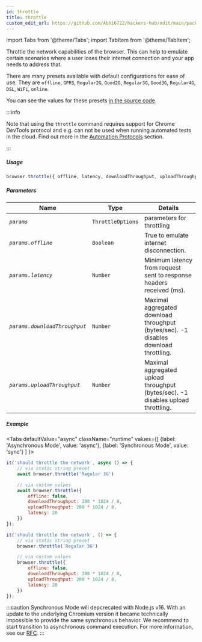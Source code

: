 ```yaml
---
id: throttle
title: throttle
custom_edit_url: https://github.com/Abhi6722/hackers-hub/edit/main/packages/webdriverio/src/commands/browser/throttle.ts
---
```


import Tabs from '@theme/Tabs';
import TabItem from '@theme/TabItem';

Throttle the network capabilities of the browser. This can help to
emulate certain scenarios where a user loses their internet connection
and your app needs to address that.

There are many presets available with default configurations for ease of use.
They are `offline`, `GPRS`, `Regular2G`, `Good2G`, `Regular3G`, `Good3G`,
`Regular4G`, `DSL`, `WiFi`, `online`.

You can see the values for these presets [in the source code](https://github.com/webdriverio/webdriverio/blob/6824e4eb118a8d20685f12f4bc42f13fd56f8a25/packages/webdriverio/src/commands/browser/throttle.js#L29).

:::info

Note that using the `throttle` command requires support for Chrome DevTools protocol and e.g.
can not be used when running automated tests in the cloud. Find out more in the
[Automation Protocols](/docs/automationProtocols) section.

:::

##### Usage

```js
browser.throttle({ offline, latency, downloadThroughput, uploadThroughput })
```

##### Parameters

| Name | Type | Details |
| ---- | ---- | ------- |
| <code><var>params</var></code> | <code>ThrottleOptions</code> | parameters for throttling |
| <code><var>params.offline</var></code> | <code>Boolean</code> | True to emulate internet disconnection. |
| <code><var>params.latency</var></code> | <code>Number</code> | Minimum latency from request sent to response headers received (ms). |
| <code><var>params.downloadThroughput</var></code> | <code>Number</code> | Maximal aggregated download throughput (bytes/sec). -1 disables download throttling. |
| <code><var>params.uploadThroughput</var></code> | <code>Number</code> | Maximal aggregated upload throughput (bytes/sec). -1 disables upload throttling. |

##### Example
<Tabs
defaultValue="async"
className="runtime"
values={[
{label: 'Asynchronous Mode', value: 'async'},
{label: 'Synchronous Mode', value: 'sync'}
]
}>
<TabItem value="async">

```js title="throttle.js"
it('should throttle the network', async () => {
    // via static string preset
    await browser.throttle('Regular 3G')

    // via custom values
    await browser.throttle({
        offline: false,
        downloadThroughput: 200 * 1024 / 8,
        uploadThroughput: 200 * 1024 / 8,
        latency: 20
    })
});
```

</TabItem>
<TabItem value="sync">

```js title="throttle.js"
it('should throttle the network', () => {
    // via static string preset
    browser.throttle('Regular 3G')

    // via custom values
    browser.throttle({
        offline: false,
        downloadThroughput: 200 * 1024 / 8,
        uploadThroughput: 200 * 1024 / 8,
        latency: 20
    })
});
```

:::caution
Synchronous Mode will depcrecated with Node.js v16. With an update to the
underlying Chromium version it became technically impossible to provide the
same synchronous behavior. We recommend to start transition to asynchronous
command execution. For more information, see our <a href="https://github.com/webdriverio/webdriverio/discussions/6702">RFC</a>.
:::
</TabItem>
</Tabs>

